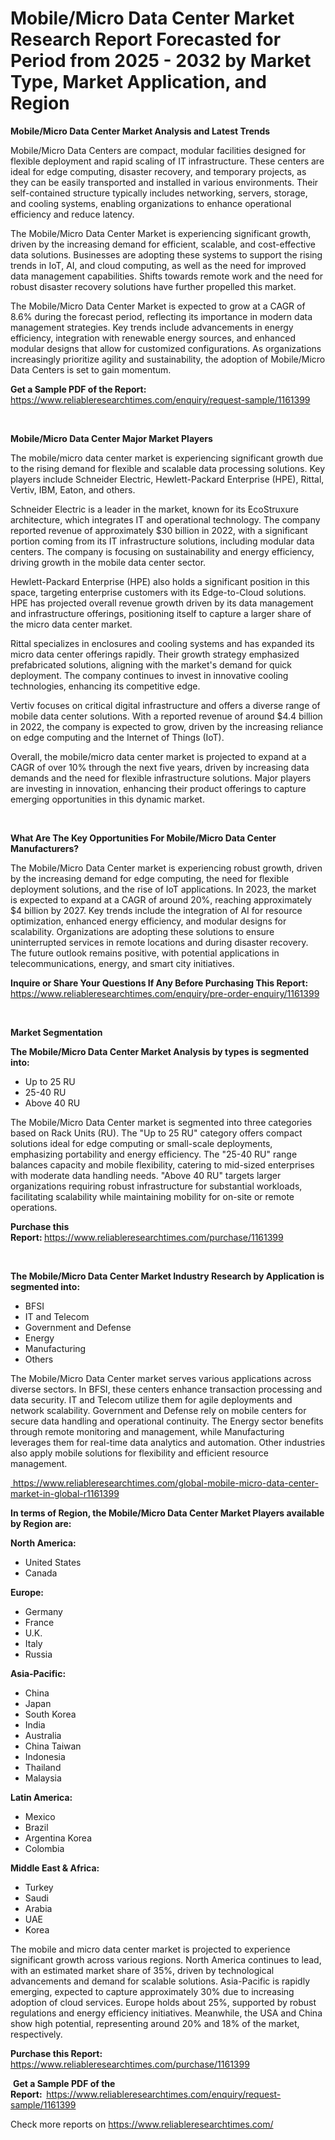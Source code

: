 <p><h1>Mobile/Micro Data Center Market Research Report Forecasted for Period from 2025 -  2032 by Market Type, Market Application, and Region</h1></p><p><strong>Mobile/Micro Data Center Market Analysis and Latest Trends</strong></p>
<p><p>Mobile/Micro Data Centers are compact, modular facilities designed for flexible deployment and rapid scaling of IT infrastructure. These centers are ideal for edge computing, disaster recovery, and temporary projects, as they can be easily transported and installed in various environments. Their self-contained structure typically includes networking, servers, storage, and cooling systems, enabling organizations to enhance operational efficiency and reduce latency.</p><p>The Mobile/Micro Data Center Market is experiencing significant growth, driven by the increasing demand for efficient, scalable, and cost-effective data solutions. Businesses are adopting these systems to support the rising trends in IoT, AI, and cloud computing, as well as the need for improved data management capabilities. Shifts towards remote work and the need for robust disaster recovery solutions have further propelled this market.</p><p>The Mobile/Micro Data Center Market is expected to grow at a CAGR of 8.6% during the forecast period, reflecting its importance in modern data management strategies. Key trends include advancements in energy efficiency, integration with renewable energy sources, and enhanced modular designs that allow for customized configurations. As organizations increasingly prioritize agility and sustainability, the adoption of Mobile/Micro Data Centers is set to gain momentum.</p></p>
<p><strong>Get a Sample PDF of the Report:&nbsp;</strong> <a href="https://www.reliableresearchtimes.com/enquiry/request-sample/1161399?utm_campaign=3536&utm_medium=2&utm_source=Github&utm_content=ia&utm_term=22032025&utm_id=mobilemicro-data-center">https://www.reliableresearchtimes.com/enquiry/request-sample/1161399</a></p>
<p>&nbsp;</p>
<p><strong>Mobile/Micro Data Center Major Market Players</strong></p>
<p><p>The mobile/micro data center market is experiencing significant growth due to the rising demand for flexible and scalable data processing solutions. Key players include Schneider Electric, Hewlett-Packard Enterprise (HPE), Rittal, Vertiv, IBM, Eaton, and others.</p><p>Schneider Electric is a leader in the market, known for its EcoStruxure architecture, which integrates IT and operational technology. The company reported revenue of approximately $30 billion in 2022, with a significant portion coming from its IT infrastructure solutions, including modular data centers. The company is focusing on sustainability and energy efficiency, driving growth in the mobile data center sector.</p><p>Hewlett-Packard Enterprise (HPE) also holds a significant position in this space, targeting enterprise customers with its Edge-to-Cloud solutions. HPE has projected overall revenue growth driven by its data management and infrastructure offerings, positioning itself to capture a larger share of the micro data center market.</p><p>Rittal specializes in enclosures and cooling systems and has expanded its micro data center offerings rapidly. Their growth strategy emphasized prefabricated solutions, aligning with the market's demand for quick deployment. The company continues to invest in innovative cooling technologies, enhancing its competitive edge.</p><p>Vertiv focuses on critical digital infrastructure and offers a diverse range of mobile data center solutions. With a reported revenue of around $4.4 billion in 2022, the company is expected to grow, driven by the increasing reliance on edge computing and the Internet of Things (IoT).</p><p>Overall, the mobile/micro data center market is projected to expand at a CAGR of over 10% through the next five years, driven by increasing data demands and the need for flexible infrastructure solutions. Major players are investing in innovation, enhancing their product offerings to capture emerging opportunities in this dynamic market.</p></p>
<p>&nbsp;</p>
<p><strong>What Are The Key Opportunities For Mobile/Micro Data Center Manufacturers?</strong></p>
<p><p>The Mobile/Micro Data Center market is experiencing robust growth, driven by the increasing demand for edge computing, the need for flexible deployment solutions, and the rise of IoT applications. In 2023, the market is expected to expand at a CAGR of around 20%, reaching approximately $4 billion by 2027. Key trends include the integration of AI for resource optimization, enhanced energy efficiency, and modular designs for scalability. Organizations are adopting these solutions to ensure uninterrupted services in remote locations and during disaster recovery. The future outlook remains positive, with potential applications in telecommunications, energy, and smart city initiatives.</p></p>
<p><strong>Inquire or Share Your Questions If Any Before Purchasing This Report:</strong> <a href="https://www.reliableresearchtimes.com/enquiry/pre-order-enquiry/1161399?utm_campaign=3536&utm_medium=2&utm_source=Github&utm_content=ia&utm_term=22032025&utm_id=mobilemicro-data-center">https://www.reliableresearchtimes.com/enquiry/pre-order-enquiry/1161399</a></p>
<p>&nbsp;</p>
<p><strong>Market Segmentation</strong></p>
<p><strong>The Mobile/Micro Data Center Market Analysis by types is segmented into:</strong></p>
<p><ul><li>Up to 25 RU</li><li>25-40 RU</li><li>Above 40 RU</li></ul></p>
<p><p>The Mobile/Micro Data Center market is segmented into three categories based on Rack Units (RU). The "Up to 25 RU" category offers compact solutions ideal for edge computing or small-scale deployments, emphasizing portability and energy efficiency. The "25-40 RU" range balances capacity and mobile flexibility, catering to mid-sized enterprises with moderate data handling needs. "Above 40 RU" targets larger organizations requiring robust infrastructure for substantial workloads, facilitating scalability while maintaining mobility for on-site or remote operations.</p></p>
<p><strong>Purchase this Report:&nbsp;</strong><a href="https://www.reliableresearchtimes.com/purchase/1161399?utm_campaign=3536&utm_medium=2&utm_source=Github&utm_content=ia&utm_term=22032025&utm_id=mobilemicro-data-center">https://www.reliableresearchtimes.com/purchase/1161399</a></p>
<p>&nbsp;</p>
<p><strong>The Mobile/Micro Data Center Market Industry Research by Application is segmented into:</strong></p>
<p><ul><li>BFSI</li><li>IT and Telecom</li><li>Government and Defense</li><li>Energy</li><li>Manufacturing</li><li>Others</li></ul></p>
<p><p>The Mobile/Micro Data Center market serves various applications across diverse sectors. In BFSI, these centers enhance transaction processing and data security. IT and Telecom utilize them for agile deployments and network scalability. Government and Defense rely on mobile centers for secure data handling and operational continuity. The Energy sector benefits through remote monitoring and management, while Manufacturing leverages them for real-time data analytics and automation. Other industries also apply mobile solutions for flexibility and efficient resource management.</p></p>
<p><a href="https://www.reliableresearchtimes.com/global-mobile-micro-data-center-market-in-global-r1161399?utm_campaign=3536&utm_medium=2&utm_source=Github&utm_content=ia&utm_term=22032025&utm_id=mobilemicro-data-center">&nbsp;https://www.reliableresearchtimes.com/global-mobile-micro-data-center-market-in-global-r1161399</a></p>
<p><strong>In terms of Region, the Mobile/Micro Data Center Market Players available by Region are:</strong></p>
<p>
    <p> <strong> North America: </strong>
        <ul>
            <li>United States</li>
            <li>Canada</li>
        </ul>
        </p> 
    <p> <strong> Europe: </strong>
        <ul>
            <li>Germany</li>
            <li>France</li>
            <li>U.K.</li>
            <li>Italy</li>
            <li>Russia</li>
        </ul>
        </p> 
    <p> <strong> Asia-Pacific: </strong>
        <ul>
            <li>China</li>
            <li>Japan</li>
            <li>South Korea</li>
            <li>India</li>
            <li>Australia</li>
            <li>China Taiwan</li>
            <li>Indonesia</li>
            <li>Thailand</li>
            <li>Malaysia</li>
        </ul>
        </p> 
    <p> <strong> Latin America: </strong>
        <ul>
            <li>Mexico</li>
            <li>Brazil</li>
            <li>Argentina Korea</li>
            <li>Colombia</li>
        </ul>
        </p> 
    <p> <strong> Middle East & Africa: </strong>
        <ul>
            <li>Turkey</li>
            <li>Saudi</li>
            <li>Arabia</li>
            <li>UAE</li>
            <li>Korea</li>
        </ul>
    </p>
    </p>
<p><p>The mobile and micro data center market is projected to experience significant growth across various regions. North America continues to lead, with an estimated market share of 35%, driven by technological advancements and demand for scalable solutions. Asia-Pacific is rapidly emerging, expected to capture approximately 30% due to increasing adoption of cloud services. Europe holds about 25%, supported by robust regulations and energy efficiency initiatives. Meanwhile, the USA and China show high potential, representing around 20% and 18% of the market, respectively.</p></p>
<p><strong>Purchase this Report: </strong><a href="https://www.reliableresearchtimes.com/purchase/1161399?utm_campaign=3536&utm_medium=2&utm_source=Github&utm_content=ia&utm_term=22032025&utm_id=mobilemicro-data-center">https://www.reliableresearchtimes.com/purchase/1161399</a></p>
<p>&nbsp;<strong>Get a Sample PDF of the Report:&nbsp;&nbsp;</strong><a href="https://www.reliableresearchtimes.com/enquiry/request-sample/1161399?utm_campaign=3536&utm_medium=2&utm_source=Github&utm_content=ia&utm_term=22032025&utm_id=mobilemicro-data-center">https://www.reliableresearchtimes.com/enquiry/request-sample/1161399</a></p>
<p><strong></strong></p>
<p>Check more reports on <a href="https://www.reliableresearchtimes.com/?utm_campaign=3536&utm_medium=2&utm_source=Github&utm_content=ia&utm_term=22032025&utm_id=mobilemicro-data-center">https://www.reliableresearchtimes.com/</a></p>
